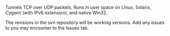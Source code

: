 Tunnels TCP over UDP packets. Runs in user space on Linux, Solaris, Cygwin (with IPv6 extension), and native Win32.

The revisions in the svn repository will be working versions. Add any issues to you may encounter to the Issues tab.